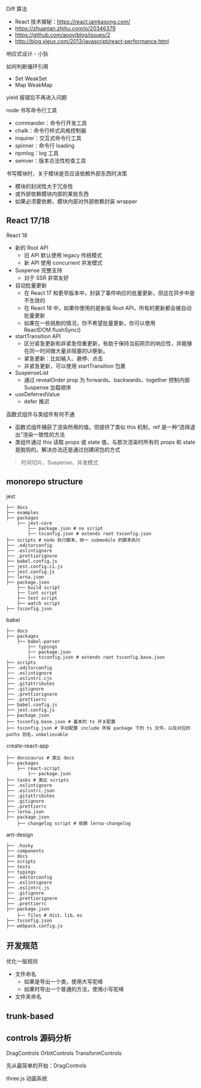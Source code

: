 Diff 算法
* React 技术揭秘：https://react.iamkasong.com/
* https://zhuanlan.zhihu.com/p/20346379
* https://github.com/aooy/blog/issues/2
* http://blog.vjeux.com/2013/javascript/react-performance.html

响应式设计 - 小狄

如何判断循环引用
* Set WeakSet
* Map WeakMap

yield 报错后不再进入问题

node 书写命令行工具
* commander：命令行开发工具
* chalk：命令行样式风格控制器
* inquirer：交互式命令行工具
* spinner：命令行 loading
* npmlog：log 工具
* semver：版本合法性检查工具

书写模块时，关于模块是否应该依赖外部东西时决策
* 模块的封闭性大于冗余性
* 或外部依赖模块内部的某些东西
* 如果必须要依赖，模块内部对外部依赖封装 wrapper

## React 17/18
React 18
* 新的 Root API
  * 旧 API 默认使用 legacy 传统模式
  * 新 API 使用 concurrent 并发模式
* Suspense 完整支持
  * 对于 SSR 非常友好
* 自动批量更新
  * 在 React 17 和更早版本中，封装了事件响应的批量更新，但这在异步中是不生效的
  * 在 React 18 中，如果你使用的是新版 Root API，所有的更新都会被自动批量更新
  * 如果在一些挑剔的情况，你不希望批量更新，你可以使用 ReactDOM.flushSync()
* startTransition API
  * 区分紧急更新和非紧急但重更新，有助于保持当前网页的响应性，并能够在同一时间做大量非阻塞的UI更新。
  * 紧急更新：比如输入、悬停、点击
  * 非紧急更新，可以使用 startTransition 包裹
* SuspenseList
  * 通过 revealOrder prop 为 forwards、backwards、together 控制内部 Suspense 加载顺序
* useDeferredValue
  * defer 推迟

函数式组件与类组件有何不通
* 函数式组件捕获了渲染所用的值。但提供了类似 this 机制，ref 是一种“选择退出”渲染一致性的方法
* 类组件通过 this 读取 props 或 state 值，与那次渲染时所有的 props 和 state 是脱钩的。解决办法还是通过创建闭包的方式

> 时间切片、Suspense、并发模式

## monorepo structure
jest
```shell
├── docs
├── examples
├── packages
    ├── jest-core
        ├── package.json # no script
        ├── tsconfig.json # extends root tsconfig.json
├── scripts # node 执行脚本，统一 submodule 的脚本执行
├── .editorconfig
├── .eslintignore
├── .prettierignore
├── babel.config.js
├── jest.config.ci.js
├── jest.config.js
├── lerna.json
├── package.json
    ├── build script
    ├── lint script
    ├── test script
    ├── watch script
├── tsconfig.json
```

babel
```shell
├── docs
├── packages
    ├── babel-parser
        ├── typings
        ├── package.json
        ├── tsconfig.json # extends root tsconfig.base.json
├── scripts
├── .editorconfig
├── .eslintignore
├── .eslintrc.cjs
├── .gitattributes
├── .gitignore
├── .prettierignore
├── .prettierrc
├── babel.config.js
├── jest.config.js
├── package.json
├── tsconfig.base.json # 基本的 ts 开关配置
├── tsconfig.json # 手动配置 include 所有 package 下的 ts 文件，以及对应的 paths 别名，unbelievable
```

create-react-app
```shell
├── docusaurus # 类比 docs
├── packages
    ├── react-script
        ├── package.json
├── tasks # 类比 scripts
├── .eslintignore
├── .eslintrc.json
├── .gitattributes
├── .gitignore
├── .prettierrc
├── lerna.json
├── package.json
    ├── changelog script # 依赖 lerna-changelog
```

ant-design
```shell
├── .husky
├── components
├── docs
├── scripts
├── tests
├── typings
├── .editorconfig
├── .eslintignore
├── .eslintrc.js
├── .gitignore
├── .prettierignore
├── .prettierrc
├── package.json
    ├── files # dist、lib、es
├── tsconfig.json
├── webpack.config.js
```

## 开发规范
优化一版规则
* 文件命名
  * 如果是导出一个类，使用大写驼峰
  * 如果时导出一个普通的方法，使用小写驼峰
* 文件夹命名

## trunk-based

## controls 源码分析
DragControls
OrbitControls
TransformControls

先从最简单的开始：DragControls

three.js 动画系统